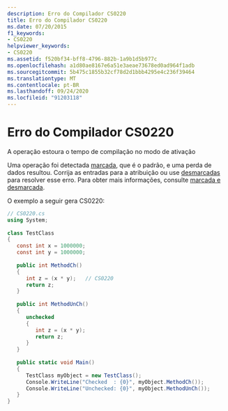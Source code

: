```yaml
---
description: Erro do Compilador CS0220
title: Erro do Compilador CS0220
ms.date: 07/20/2015
f1_keywords:
- CS0220
helpviewer_keywords:
- CS0220
ms.assetid: f520bf34-bff8-4796-882b-1a9b1d5b977c
ms.openlocfilehash: a1d80ae8167e6a51e3aeae73678ed0ad964f1adb
ms.sourcegitcommit: 5b475c1855b32cf78d2d1bbb4295e4c236f39464
ms.translationtype: MT
ms.contentlocale: pt-BR
ms.lasthandoff: 09/24/2020
ms.locfileid: "91203118"
---
```

# <a name="compiler-error-cs0220"></a>Erro do Compilador CS0220

A operação estoura o tempo de compilação no modo de ativação  
  
 Uma operação foi detectada [marcada](../language-reference/keywords/checked.md), que é o padrão, e uma perda de dados resultou. Corrija as entradas para a atribuição ou use [desmarcadas](../language-reference/keywords/unchecked.md) para resolver esse erro. Para obter mais informações, consulte [marcada e desmarcada](../language-reference/keywords/checked-and-unchecked.md).  
  
 O exemplo a seguir gera CS0220:  
  
```csharp  
// CS0220.cs  
using System;  
  
class TestClass  
{  
   const int x = 1000000;  
   const int y = 1000000;  
  
   public int MethodCh()  
   {  
      int z = (x * y);   // CS0220  
      return z;  
   }  
  
   public int MethodUnCh()  
   {  
      unchecked  
      {  
         int z = (x * y);  
         return z;  
      }  
   }  
  
   public static void Main()  
   {  
      TestClass myObject = new TestClass();  
      Console.WriteLine("Checked  : {0}", myObject.MethodCh());  
      Console.WriteLine("Unchecked: {0}", myObject.MethodUnCh());  
   }  
}  
```

